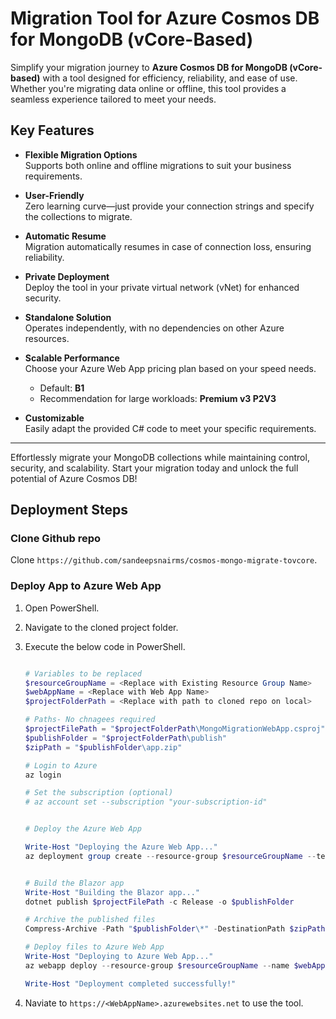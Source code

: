 # Migration Tool for Azure Cosmos DB for MongoDB (vCore-Based)

Simplify your migration journey to **Azure Cosmos DB for MongoDB (vCore-based)** with a tool designed for efficiency, reliability, and ease of use. Whether you're migrating data online or offline, this tool provides a seamless experience tailored to meet your needs.

## Key Features

- **Flexible Migration Options**  
  Supports both online and offline migrations to suit your business requirements.

- **User-Friendly**  
  Zero learning curve—just provide your connection strings and specify the collections to migrate.

- **Automatic Resume**  
  Migration automatically resumes in case of connection loss, ensuring reliability.

- **Private Deployment**  
  Deploy the tool in your private virtual network (vNet) for enhanced security.

- **Standalone Solution**  
  Operates independently, with no dependencies on other Azure resources.

- **Scalable Performance**  
  Choose your Azure Web App pricing plan based on your speed needs.  
  - Default: **B1**  
  - Recommendation for large workloads: **Premium v3 P2V3**

- **Customizable**  
  Easily adapt the provided C# code to meet your specific requirements.

---

Effortlessly migrate your MongoDB collections while maintaining control, security, and scalability. Start your migration today and unlock the full potential of Azure Cosmos DB!


## Deployment Steps

### Clone Github repo

Clone `https://github.com/sandeepsnairms/cosmos-mongo-migrate-tovcore`.

### Deploy App to Azure Web App

1. Open PowerShell.
2. Navigate to the cloned project folder.
3. Execute the below code in PowerShell.

	```Powershell

	# Variables to be replaced
	$resourceGroupName = <Replace with Existing Resource Group Name>
	$webAppName = <Replace with Web App Name>
	$projectFolderPath = <Replace with path to cloned repo on local>

	# Paths- No chnagees required
	$projectFilePath = "$projectFolderPath\MongoMigrationWebApp.csproj"
	$publishFolder = "$projectFolderPath\publish"
	$zipPath = "$publishFolder\app.zip"

	# Login to Azure
	az login

	# Set the subscription (optional)
	# az account set --subscription "your-subscription-id"


	# Deploy the Azure Web App
	
	Write-Host "Deploying the Azure Web App..."
	az deployment group create --resource-group $resourceGroupName --template-file main.bicep --parameters location=WestUs3 webAppName=$webAppName


	# Build the Blazor app
	Write-Host "Building the Blazor app..."
	dotnet publish $projectFilePath -c Release -o $publishFolder

	# Archive the published files
	Compress-Archive -Path "$publishFolder\*" -DestinationPath $zipPath -Update

	# Deploy files to Azure Web App
	Write-Host "Deploying to Azure Web App..."
	az webapp deploy --resource-group $resourceGroupName --name $webAppName --src-path $zipPath --type zip

	Write-Host "Deployment completed successfully!"
	```

4. Naviate to `https://<WebAppName>.azurewebsites.net` to use the tool.